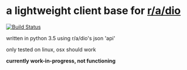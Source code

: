 # **a lightweight client base for [r/a/dio](https://r-a-d.io)** 

[![Build Status](https://travis-ci.org/solinium/r-a-d.io-cli.svg?branch=master)](https://travis-ci.org/solinium/r-a-d.io-cli)

written in python 3.5 using r/a/dio's json 'api'

only tested on linux, osx should work

**currently work-in-progress, not functioning**
